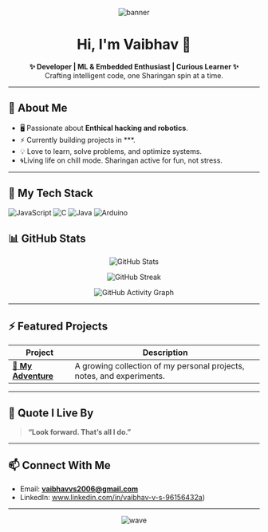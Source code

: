 <p align="center">
  <img src="https://your-banner-link.png" alt="banner">
</p>

<h1 align="center">Hi, I'm Vaibhav 👋</h1>

<p align="center">
  <b>✨ Developer | ML & Embedded Enthusiast | Curious Learner ✨</b> <br>
  Crafting intelligent code, one Sharingan spin at a time.
</p>

---

## 🧩 About Me

- 🖥️ Passionate about **Enthical hacking and robotics**.
- ⚡ Currently building projects in ***.
- 💡 Love to learn, solve problems, and optimize systems.
- 🌀Living life on chill mode. Sharingan active for fun, not stress.
---

## 🚀 My Tech Stack

![JavaScript](https://img.shields.io/badge/JavaScript-F7DF1E?style=for-the-badge&logo=javascript&logoColor=black)
![C](https://img.shields.io/badge/C-00599C?style=for-the-badge&logo=c&logoColor=white)
![Java](https://img.shields.io/badge/Java-ED8B00?style=for-the-badge&logo=java&logoColor=white)
![Arduino](https://img.shields.io/badge/Arduino-00979D?style=for-the-badge&logo=arduino&logoColor=white)

## 📊 GitHub Stats

<p align="center">
  <img src="https://github-readme-stats.vercel.app/api?username=mangekyou-sharingan006&show_icons=true&theme=tokyonight&count_private=true" alt="GitHub Stats">
</p>

<p align="center">
  <img src="https://github-readme-streak-stats.herokuapp.com/?user=mangekyou-sharingan006&theme=tokyonight" alt="GitHub Streak">
</p>

<p align="center">
  <img src="https://github-readme-activity-graph.vercel.app/graph?username=mangekyou-sharingan006&theme=github-compact" alt="GitHub Activity Graph">
</p>

---

## ⚡ Featured Projects

| Project | Description |
|---------|-------------|
| **[🔗 My Adventure](https://github.com/mangekyou-sharingan006/my-adventure)** | A growing collection of my personal projects, notes, and experiments. |

---

## 💬 Quote I Live By

> **“Look forward. That’s all I do.”**

---

## 📫 Connect With Me

- Email: **vaibhavvs2006@gmail.com**
- LinkedIn: www.linkedin.com/in/vaibhav-v-s-96156432a)

---

<p align="center">
  <img src="https://capsule-render.vercel.app/api?type=waving&color=gradient&height=200&section=footer" alt="wave">
</p>
